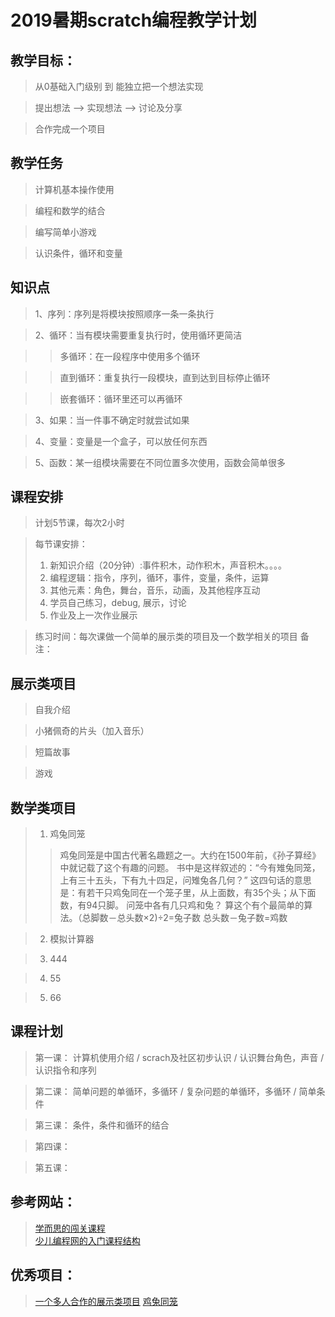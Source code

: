 # 2019暑期scratch编程教学计划

## 教学目标：
> 从0基础入门级别 到 能独立把一个想法实现

> 提出想法 --> 实现想法 --> 讨论及分享

> 合作完成一个项目

## 教学任务
> 计算机基本操作使用

> 编程和数学的结合

> 编写简单小游戏

> 认识条件，循环和变量


## 知识点
> 1、序列：序列是将模块按照顺序一条一条执行

> 2、循环：当有模块需要重复执行时，使用循环更简洁

>> 多循环：在一段程序中使用多个循环

>> 直到循环：重复执行一段模块，直到达到目标停止循环

>> 嵌套循环：循环里还可以再循环

> 3、如果：当一件事不确定时就尝试如果

> 4、变量：变量是一个盒子，可以放任何东西

> 5、函数：某一组模块需要在不同位置多次使用，函数会简单很多

## 课程安排

> 计划5节课，每次2小时

> 每节课安排：
> 1.   新知识介绍（20分钟）:事件积木，动作积木，声音积木。。。。
> 2.   编程逻辑：指令，序列，循环，事件，变量，条件，运算
> 3.   其他元素：角色，舞台，音乐，动画，及其他程序互动
> 4.   学员自己练习，debug, 展示，讨论
> 5.   作业及上一次作业展示

> 练习时间：每次课做一个简单的展示类的项目及一个数学相关的项目
> 备注：

## 展示类项目

> 自我介绍

> 小猪佩奇的片头（加入音乐）

> 短篇故事

> 游戏

> 

## 数学类项目
>1. 鸡兔同笼
>> 鸡兔同笼是中国古代著名趣题之一。大约在1500年前，《孙子算经》中就记载了这个有趣的问题。
书中是这样叙述的：“今有雉兔同笼，上有三十五头，下有九十四足，问雉兔各几何？”
这四句话的意思是：有若干只鸡兔同在一个笼子里，从上面数，有35个头；从下面数，有94只脚。
问笼中各有几只鸡和兔？
算这个有个最简单的算法。（总脚数－总头数×2)÷2=兔子数 总头数－兔子数=鸡数

>2. 模拟计算器

>3. 444

>4. 55

>5. 66

## 课程计划

> 第一课： 计算机使用介绍 / scrach及社区初步认识 / 认识舞台角色，声音 / 认识指令和序列

> 第二课： 简单问题的单循环，多循环 / 复杂问题的单循环，多循环 / 简单条件

> 第三课： 条件，条件和循环的结合

> 第四课：

> 第五课：

## 参考网站：
>  [学而思的闯关课程](https://www.enjoycode.com/course/game "学而思的编程闯关课程")   
>  [少儿编程网的入门课程结构](http://www.kidscode.cn/Home/Page/page/un/codefun "少儿编程网") 



## 优秀项目：
>  [一个多人合作的展示类项目](https://scratch.mit.edu/projects/313983681/ "保护地球" )
>  [鸡兔同笼](https://www.linstitute.net/archives/42781 "鸡兔同笼") 

## 
